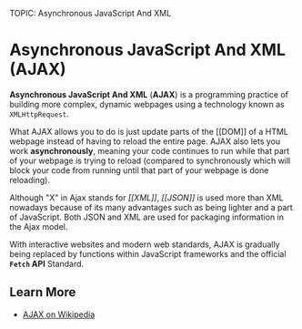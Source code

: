 TOPIC: Asynchronous JavaScript And XML

# Asynchronous JavaScript And XML (AJAX)

**Asynchronous JavaScript And XML** (**AJAX**) is a programming practice of building more complex,
dynamic webpages using a technology known as `XMLHttpRequest`.

What AJAX allows you to do is just update parts of the [[DOM]] of a HTML webpage instead of having
to reload the entire page. AJAX also lets you work **asynchronously**, meaning your code continues to
run while that part of your webpage is trying to reload (compared to synchronously which will block
your code from running until that part of your webpage is done reloading).

Although "X" in Ajax stands for *[[XML]]*, *[[JSON]]* is used more than XML nowadays because of its
many advantages such as being lighter and a part of JavaScript. Both JSON and XML are used for
packaging information in the Ajax model.

With interactive websites and modern web standards, AJAX is gradually being replaced by functions
within JavaScript frameworks and the official **`Fetch` API** Standard.

## Learn More

- [AJAX on Wikipedia](https://en.wikipedia.org/wiki/AJAX)
